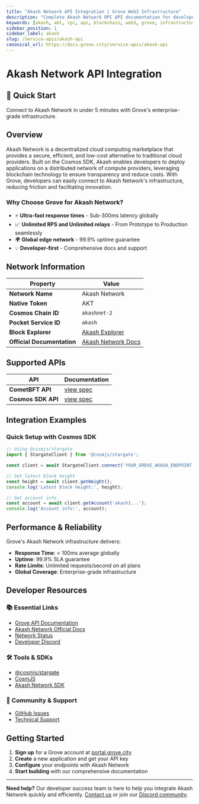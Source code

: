 ```yaml
---
title: "Akash Network API Integration | Grove Web3 Infrastructure"
description: "Complete Akash Network RPC API documentation for developers. Fast, reliable Akash Network blockchain access with Grove's enterprise infrastructure. Get started in minutes."
keywords: [akash, akt, rpc, api, blockchain, web3, grove, infrastructure, developers, integration, cosmos]
sidebar_position: 1
sidebar_label: akash
slug: /service-apis/akash-api
canonical_url: https://docs.grove.city/service-apis/akash-api
---
```


# Akash Network API Integration

<div style={{background: "linear-gradient(135deg, #4c51bf 0%, #805ad5 100%)", color: "white", padding: "1.5rem", borderRadius: "8px", margin: "1rem 0"}}>
  <h2 style={{color: "white", marginTop: 0}}>🚀 Quick Start</h2>
  <p style={{marginBottom: 0, fontSize: "1.1rem"}}>Connect to Akash Network in under 5 minutes with Grove's enterprise-grade infrastructure.</p>
</div>

## Overview

Akash Network is a decentralized cloud computing marketplace that provides a secure, efficient, and low-cost alternative to traditional cloud providers. Built on the Cosmos SDK, Akash enables developers to deploy applications on a distributed network of compute providers, leveraging blockchain technology to ensure transparency and reduce costs. With Grove, developers can easily connect to Akash Network's infrastructure, reducing friction and facilitating innovation.

### Why Choose Grove for Akash Network?

- ⚡ **Ultra-fast response times** - Sub-300ms latency globally
- 📈 **Unlimited RPS and Unlimited relays** - From Prototype to Production seamlessly
- 🌍 **Global edge network** - 99.9% uptime guarantee
- 💡 **Developer-first** - Comprehensive docs and support

## Network Information

| Property | Value |
|----------|-------|
| **Network Name** | Akash Network |
| **Native Token** | AKT |
| **Cosmos Chain ID** | `akashnet-2` |
| **Pocket Service ID** | `akash` |
| **Block Explorer** | [Akash Explorer](https://www.mintscan.io/akash) |
| **Official Documentation** | [Akash Network Docs](https://akash.network/docs) |

## Supported APIs

| API | Documentation |
| --- | ------------- |
| **CometBFT API** | [view spec](../grove-api/api-definition/definition#cosmos--cometbft) |
| **Cosmos SDK API** | [view spec](../grove-api/api-definition/definition#cosmos--cometbft) |

## Integration Examples

### Quick Setup with Cosmos SDK

```javascript
// Using @cosmjs/stargate
import { StargateClient } from '@cosmjs/stargate';

const client = await StargateClient.connect('YOUR_GROVE_AKASH_ENDPOINT');

// Get latest block height
const height = await client.getHeight();
console.log('Latest block height:', height);

// Get account info
const account = await client.getAccount('akash1...');
console.log('Account info:', account);
```

## Performance & Reliability

Grove's Akash Network infrastructure delivers:

- **Response Time**: < 100ms average globally
- **Uptime**: 99.9% SLA guarantee  
- **Rate Limits**: Unlimited requests/second on all plans
- **Global Coverage**: Enterprise-grade infrastructure

## Developer Resources

### 📚 Essential Links
- [Grove API Documentation](../grove-api/overview/grove-api)
- [Akash Network Official Docs](https://docs.akash.network/)
- [Network Status](https://status.grove.city)
- [Developer Discord](https://discord.gg/build-with-grove)

### 🛠️ Tools & SDKs
- [@cosmjs/stargate](https://www.npmjs.com/package/@cosmjs/stargate)
- [CosmJS](https://github.com/cosmos/cosmjs)
- [Akash Network SDK](https://docs.akash.network/)

### 💬 Community & Support
- [GitHub Issues](https://github.com/buildwithgrove/path)  
- [Technical Support](https://discord.com/channels/824324475256438814/1150805396085293106)

## Getting Started

1. **Sign up** for a Grove account at [portal.grove.city](https://portal.grove.city)
2. **Create** a new application and get your API key
3. **Configure** your endpoints with Akash Network
4. **Start building** with our comprehensive documentation

---

<div style={{background: "#f8f9fa", padding: "1rem", borderLeft: "4px solid #007bff", margin: "1rem 0"}}>
  <strong>Need help?</strong> Our developer success team is here to help you integrate Akash Network quickly and efficiently. <a href="mailto:portal@grove.city">Contact us</a> or join our <a href="https://discord.gg/build-with-grove">Discord community</a>.
</div>
